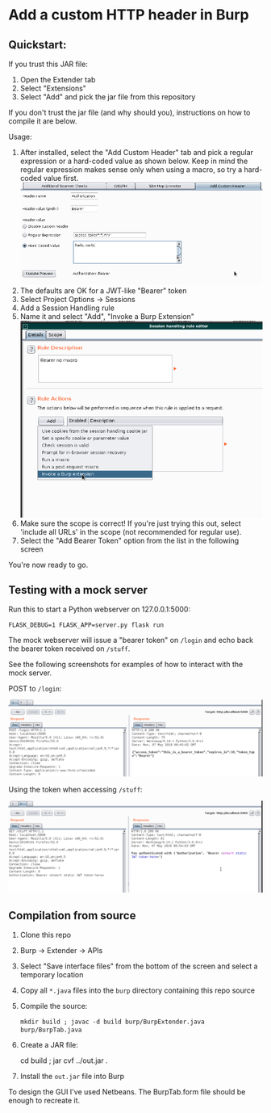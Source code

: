 # Add a custom HTTP header in Burp

## Quickstart:

If you trust this JAR file:

 1. Open the Extender tab
 2. Select "Extensions" 
 3. Select "Add" and pick the jar file from this repository

If you don't trust the jar file (and why should you), instructions on how to compile it are below. 

Usage:

 1. After installed, select the "Add Custom Header" tab and pick a
    regular expression or a hard-coded value as shown below. Keep in
    mind the regular expression makes sense only when using a macro, so
    try a hard-coded value first.
   ![tab](screenshots/tab.png)
 2. The defaults are OK for a JWT-like "Bearer" token
 3. Select Project Options -> Sessions
 4. Add a Session Handling rule
 5. Name it and select "Add", "Invoke a Burp Extension"
   ![extension](/screenshots/session_rule.png)
 6. Make sure the scope is correct! If you're just trying this out,
    select 'include all URLs' in the scope (not recommended for regular
    use). 
 7. Select the "Add Bearer Token" option from the list in the following
    screen

You're now ready to go.

## Testing with a mock server

Run this to start a Python webserver on 127.0.0.1:5000:

    FLASK_DEBUG=1 FLASK_APP=server.py flask run

The mock webserver will issue a "bearer token" on `/login` and
echo back the bearer token received on `/stuff`.  

See the following screenshots for examples of how to interact with the
mock server.

POST to `/login`:

![login](screenshots/example-login.png) 

Using the token when accessing `/stuff`:

![token](screenshots/example-token.png)

## Compilation from source

 1. Clone this repo
 1. Burp -> Extender -> APIs
 2. Select "Save interface files" from the bottom of the screen and
    select a temporary location
 3. Copy all `*.java` files into the `burp` directory containing this
    repo source
 4. Compile the source: 

        mkdir build ; javac -d build burp/BurpExtender.java burp/BurpTab.java
 5. Create a JAR file: 

  	cd build ; jar cvf ../out.jar .
 6. Install the `out.jar` file into Burp

To design the GUI I've used Netbeans. The BurpTab.form file should be
enough to recreate it.

